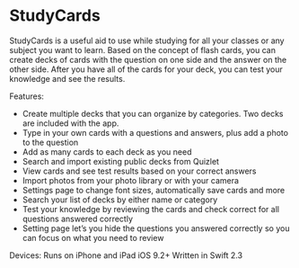 # StudyCards

StudyCards is a useful aid to use while studying for all your classes or any subject you want to learn. Based on the concept of flash cards, you can create decks of cards with the question on one side and the answer on the other side. After you have all of the cards for your deck, you can test your knowledge and see the results.  

Features:
-	Create multiple decks that you can organize by categories. Two decks are included with the app.
-	Type in your own cards with a questions and answers, plus add a photo to the question
-	Add as many cards to each deck as you need
-	Search and import existing public decks from Quizlet
-	View cards and see test results based on your correct answers
-	Import photos from your photo library or with your camera
-	Settings page to change font sizes, automatically save cards and more
-	Search your list of decks by either name or category
-	Test your knowledge by reviewing the cards and check correct for all questions answered correctly
-	Setting page let’s you hide the questions you answered correctly so you can focus on what you need to review


Devices:
  Runs on iPhone and iPad iOS 9.2+
  Written in Swift 2.3
  
